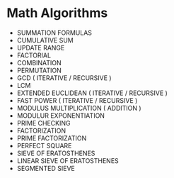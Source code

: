 # Math Algorithms

* SUMMATION FORMULAS
* CUMULATIVE SUM
* UPDATE RANGE
* FACTORIAL
* COMBINATION
* PERMUTATION
* GCD ( ITERATIVE / RECURSIVE )
* LCM
* EXTENDED EUCLIDEAN ( ITERATIVE / RECURSIVE )
* FAST POWER ( ITERATIVE / RECURSIVE )
* MODULUS MULTIPLICATION ( ADDITION )
* MODULUR EXPONENTIATION
* PRIME CHECKING
* FACTORIZATION
* PRIME FACTORIZATION
* PERFECT SQUARE
* SIEVE OF ERATOSTHENES
* LINEAR SIEVE OF ERATOSTHENES
* SEGMENTED SIEVE
